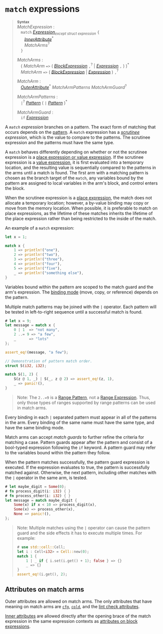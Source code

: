 # `match` expressions

> **<sup>Syntax</sup>**\
> _MatchExpression_ :\
> &nbsp;&nbsp; `match` [_Expression_]<sub>_except struct expression_</sub> `{`\
> &nbsp;&nbsp; &nbsp;&nbsp; [_InnerAttribute_]<sup>\*</sup>\
> &nbsp;&nbsp; &nbsp;&nbsp; _MatchArms_<sup>?</sup>\
> &nbsp;&nbsp; `}`
>
> _MatchArms_ :\
> &nbsp;&nbsp; ( _MatchArm_ `=>`
>                             ( [_BlockExpression_] `,`<sup>?</sup>
>                             | [_Expression_] `,` )
>                           )<sup>\*</sup>\
> &nbsp;&nbsp; _MatchArm_ `=>` ( [_BlockExpression_] | [_Expression_] ) `,`<sup>?</sup>
>
> _MatchArm_ :\
> &nbsp;&nbsp; [_OuterAttribute_]<sup>\*</sup> _MatchArmPatterns_ _MatchArmGuard_<sup>?</sup>
>
> _MatchArmPatterns_ :\
> &nbsp;&nbsp; `|`<sup>?</sup> [_Pattern_] ( `|` [_Pattern_] )<sup>\*</sup>
>
> _MatchArmGuard_ :\
> &nbsp;&nbsp; `if` [_Expression_]

A *`match` expression* branches on a pattern. The exact form of matching that
occurs depends on the [pattern]. A `match`
expression has a *[scrutinee] expression*, which is the value to compare to the
patterns. The scrutinee expression and the patterns must have the same type.

A `match` behaves differently depending on whether or not the scrutinee
expression is a [place expression or value expression][place expression].
If the scrutinee expression is a [value expression], it is first evaluated into
a temporary location, and the resulting value is sequentially compared to the
patterns in the arms until a match is found. The first arm with a matching
pattern is chosen as the branch target of the `match`, any variables bound by
the pattern are assigned to local variables in the arm's block, and control
enters the block.

When the scrutinee expression is a [place expression], the match does not
allocate a temporary location; however, a by-value binding may copy or move
from the memory location.
When possible, it is preferable to match on place expressions, as the lifetime
of these matches inherits the lifetime of the place expression rather than being
restricted to the inside of the match.

An example of a `match` expression:

```rust
let x = 1;

match x {
    1 => println!("one"),
    2 => println!("two"),
    3 => println!("three"),
    4 => println!("four"),
    5 => println!("five"),
    _ => println!("something else"),
}
```

Variables bound within the pattern are scoped to the match guard and the arm's
expression. The [binding mode] (move, copy, or reference) depends on the pattern.

Multiple match patterns may be joined with the `|` operator. Each pattern will be
tested in left-to-right sequence until a successful match is found.

```rust
# let x = 9;
let message = match x {
    0 | 1  => "not many",
    2 ..= 9 => "a few",
    _      => "lots"
};

assert_eq!(message, "a few");

// Demonstration of pattern match order.
struct S(i32, i32);

match S(1, 2) {
    S(z @ 1, _) | S(_, z @ 2) => assert_eq!(z, 1),
    _ => panic!(),
}
```

> Note: The `2..=9` is a [Range Pattern], not a [Range Expression]. Thus, only
> those types of ranges supported by range patterns can be used in match arms.

Every binding in each `|` separated pattern must appear in all of the patterns
in the arm. Every binding of the same name must have the same type, and have
the same binding mode.

Match arms can accept _match guards_ to further refine the
criteria for matching a case. Pattern guards appear after the pattern and
consist of a bool-typed expression following the `if` keyword. A pattern guard
may refer to the variables bound within the pattern they follow.

When the pattern matches successfully, the pattern guard expression is executed.
If the expression evaluates to true, the pattern is successfully matched against.
Otherwise, the next pattern, including other matches with the `|` operator in
the same arm, is tested.

```rust
# let maybe_digit = Some(0);
# fn process_digit(i: i32) { }
# fn process_other(i: i32) { }
let message = match maybe_digit {
    Some(x) if x < 10 => process_digit(x),
    Some(x) => process_other(x),
    None => panic!(),
};
```

> Note: Multiple matches using the `|` operator can cause the pattern guard and
> the side effects it has to execute multiple times. For example:
>
> ```rust
> # use std::cell::Cell;
> let i : Cell<i32> = Cell::new(0);
> match 1 {
>     1 | _ if { i.set(i.get() + 1); false } => {}
>     _ => {}
> }
> assert_eq!(i.get(), 2);
> ```

## Attributes on match arms

Outer attributes are allowed on match arms. The only attributes that have
meaning on match arms are [`cfg`], [`cold`], and the [lint check attributes].

[Inner attributes] are allowed directly after the opening brace of the match
expression in the same expression contexts as [attributes on block
expressions].

[_Expression_]: expressions.html
[_BlockExpression_]: expressions/block-expr.html#block-expressions
[place expression]: expressions.html#place-expressions-and-value-expressions
[value expression]: expressions.html#place-expressions-and-value-expressions
[_InnerAttribute_]: attributes.html
[_OuterAttribute_]: attributes.html
[`cfg`]: conditional-compilation.html
[`cold`]: attributes/codegen.html#the-cold-attribute
[lint check attributes]: attributes/diagnostics.html#lint-check-attributes
[Range Expression]: expressions/range-expr.html

[_Pattern_]: patterns.html
[pattern]: patterns.html
[Inner attributes]: attributes.html
[Range Pattern]: patterns.html#range-patterns
[attributes on block expressions]: expressions/block-expr.html#attributes-on-block-expressions
[binding mode]: patterns.html#binding-modes
[scrutinee]: glossary.html#scrutinee
